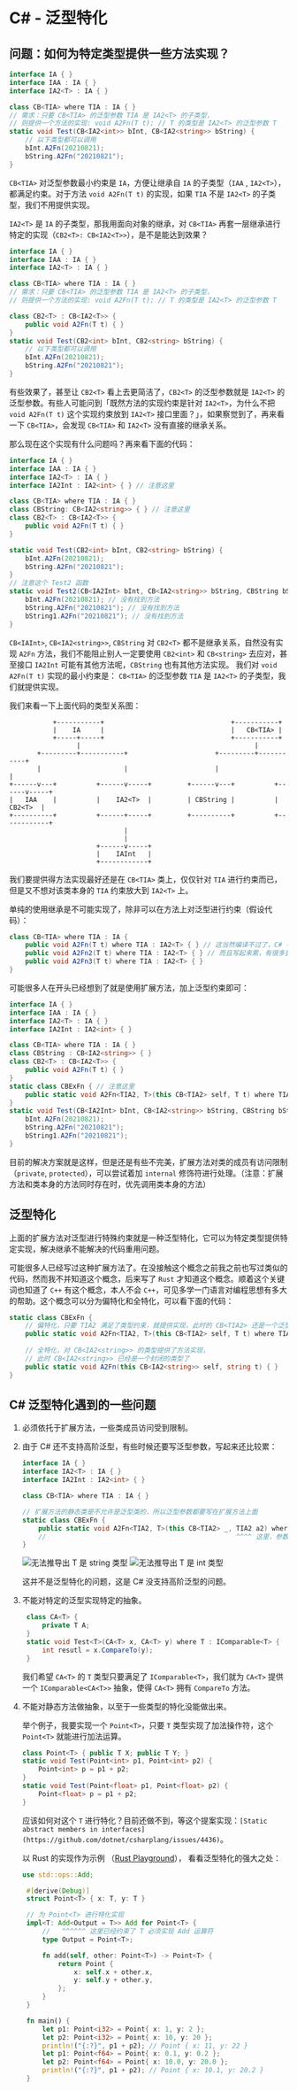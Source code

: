 # C# - 泛型特化
## 问题：如何为特定类型提供一些方法实现？

``` csharp
interface IA { }
interface IAA : IA { }
interface IA2<T> : IA { }

class CB<TIA> where TIA : IA { }
// 需求：只要 CB<TIA> 的泛型参数 TIA 是 IA2<T> 的子类型，
// 则提供一个方法的实现: void A2Fn(T t); // T 的类型是 IA2<T> 的泛型参数 T
static void Test(CB<IA2<int>> bInt, CB<IA2<string>> bString) {
    // 以下类型都可以调用
    bInt.A2Fn(20210821);
    bString.A2Fn("20210821");
}
```
`CB<TIA>` 对泛型参数最小约束是 `IA`，方便让继承自 `IA` 的子类型（`IAA` , `IA2<T>`），都满足约束。对于方法 `void A2Fn(T t)` 的实现，如果 `TIA` 不是 `IA2<T>` 的子类型，我们不用提供实现。

`IA2<T>` 是 `IA` 的子类型，那我用面向对象的继承，对 `CB<TIA>` 再套一层继承进行特定的实现（`CB2<T>: CB<IA2<T>>`），是不是能达到效果？

``` csharp
interface IA { }
interface IAA : IA { }
interface IA2<T> : IA { }

class CB<TIA> where TIA : IA { }
// 需求：只要 CB<TIA> 的泛型参数 TIA 是 IA2<T> 的子类型，
// 则提供一个方法的实现: void A2Fn(T t); // T 的类型是 IA2<T> 的泛型参数 T

class CB2<T> : CB<IA2<T>> {
    public void A2Fn(T t) { }
}
static void Test(CB2<int> bInt, CB2<string> bString) {
    // 以下类型都可以调用
    bInt.A2Fn(20210821);
    bString.A2Fn("20210821");
}
```
有些效果了，甚至让 `CB2<T>` 看上去更简洁了，`CB2<T>` 的泛型参数就是 `IA2<T>` 的泛型参数。有些人可能问到「既然方法的实现约束是针对 `IA2<T>`，为什么不把 `void A2Fn(T t)` 这个实现约束放到 `IA2<T>` 接口里面？」，如果察觉到了，再来看一下 `CB<TIA>`，会发现 `CB<TIA>` 和 `IA2<T>` 没有直接的继承关系。

那么现在这个实现有什么问题吗？再来看下面的代码：

```csharp
interface IA { }
interface IAA : IA { }
interface IA2<T> : IA { }
interface IA2Int : IA2<int> { } // 注意这里

class CB<TIA> where TIA : IA { }
class CBString: CB<IA2<string>> { } // 注意这里
class CB2<T> : CB<IA2<T>> {
    public void A2Fn(T t) { }
}

static void Test(CB2<int> bInt, CB2<string> bString) {
    bInt.A2Fn(20210821);
    bString.A2Fn("20210821");
}
// 注意这个 Test2 函数 
static void Test2(CB<IA2Int> bInt, CB<IA2<string>> bString, CBString bString1) {
    bInt.A2Fn(20210821); // 没有找到方法
    bString.A2Fn("20210821"); // 没有找到方法
    bString1.A2Fn("20210821"); // 没有找到方法
}
```
`CB<IAInt>`, `CB<IA2<string>>`, `CBString` 对 `CB2<T>` 都不是继承关系，自然没有实现 `A2Fn` 方法，我们不能阻止别人一定要使用 `CB2<int>` 和 `CB<string>` 去应对，甚至接口 `IA2Int` 可能有其他方法呢，`CBString` 也有其他方法实现。
我们对 `void A2Fn(T t)` 实现的最小约束是： `CB<TIA>` 的泛型参数 `TIA` 是 `IA2<T>` 的子类型，我们就提供实现。

我们来看一下上面代码的类型关系图：

``` 
           +-----------+                                +-----------+
           |    IA     |                                |   CB<TIA> |
           +-----+-----+                                +-----------+
                 |                                            |
       +---------+-----------+                      +---------+-----------+
       |                     |                      |                     |
+------v---+          +------v-----+         +------v---+          +------v-----+
|   IAA    |          |    IA2<T>  |         | CBString |          |    CB2<T>  |
+----------+          +------+-----+         +----------+          +------------+
                             |
                             |
                      +------v-----+
                      |    IAInt   |
                      +------------+
```
我们要提供得方法实现最好还是在 `CB<TIA>` 类上，仅仅针对 `TIA` 进行约束而已，但是又不想对该类本身的 `TIA` 约束放大到 `IA2<T>` 上。

单纯的使用继承是不可能实现了，除非可以在方法上对泛型进行约束（假设代码）：

``` csharp
class CB<TIA> where TIA : IA { 
    public void A2Fn(T t) where TIA : IA2<T> { } // 这当然编译不过了，C# 不支持
    public void A2Fn2(T t) where TIA : IA2<T> { } // 而且写起来累，有很多重复的代码
    public void A2Fn3(T t) where TIA : IA2<T> { }
}
```
可能很多人在开头已经想到了就是使用扩展方法，加上泛型约束即可：

``` csharp
interface IA { }
interface IAA : IA { }
interface IA2<T> : IA { }
interface IA2Int : IA2<int> { }

class CB<TIA> where TIA : IA { }
class CBString : CB<IA2<string>> { }
class CB2<T> : CB<IA2<T>> {
    public void A2Fn(T t) { }
}
static class CBExFn { // 注意这里
    public static void A2Fn<TIA2, T>(this CB<TIA2> self, T t) where TIA2 : IA2<T> { }
}
static void Test(CB<IA2Int> bInt, CB<IA2<string>> bString, CBString bString1) {
    bInt.A2Fn(20210821);
    bString.A2Fn("20210821");
    bString1.A2Fn("20210821");
}
```
目前的解决方案就是这样，但是还是有些不完美，扩展方法对类的成员有访问限制（`private`, `protected`），可以尝试着加 `internal` 修饰符进行处理。（注意：扩展方法和类本身的方法同时存在时，优先调用类本身的方法）

## 泛型特化
上面的扩展方法对泛型进行特殊约束就是一种泛型特化，它可以为特定类型提供特定实现，解决继承不能解决的代码重用问题。

可能很多人已经写过这种扩展方法了。在没接触这个概念之前我之前也写过类似的代码，然而我不并知道这个概念，后来写了 `Rust` 才知道这个概念。顺着这个关键词也知道了 `C++` 有这个概念，本人不会 `C++`，可见多学一门语言对编程思想有多大的帮助。这个概念可以分为偏特化和全特化，可以看下面的代码：

``` csharp
static class CBExFn {
    // 偏特化，只要 TIA2 满足了类型约束，就提供实现，此时的 CB<TIA2> 还是一个泛型类
    public static void A2Fn<TIA2, T>(this CB<TIA2> self, T t) where TIA2 : IA2<T> { }
    
    // 全特化，对 CB<IA2<string>> 的类型提供了方法实现，
    // 此时 CB<IA2<string>> 已经是一个封闭的类型了
    public static void A2Fn(this CB<IA2<string>> self, string t) { }
}
```

## C# 泛型特化遇到的一些问题
1. 必须依托于扩展方法，一些类成员访问受到限制。
2. 由于 C# 还不支持高阶泛型，有些时候还要写泛型参数，写起来还比较累：

    ``` csharp
    interface IA { }
    interface IA2<T> : IA { }
    interface IA2Int : IA2<int> { }

    class CB<TIA> where TIA : IA { }

    // 扩展方法的静态类是不允许是泛型类的，所以泛型参数都要写在扩展方法上面
    static class CBExFn { 
        public static void A2Fn<TIA2, T>(this CB<TIA2> _, TIA2 a2) where TIA2 : IA2<T> { }
        //                                                ^^^^ 这里，参数变为 TIA2
    }
    ```
    ![无法推导出 T 是 string 类型](./CB_IA2_typeinfer.png)
    ![无法推导出 T 是 int 类型](./CB_IA2Int_typeinfer.png)

    这并不是泛型特化的问题，这是 C# 没支持高阶泛型的问题。
3. 不能对特定的泛型实现特定的抽象。

   ``` csharp
    class CA<T> {
        private T A;
    }
    static void Test<T>(CA<T> x, CA<T> y) where T : IComparable<T> {
        int resutl = x.CompareTo(y);
    }
   ```
   我们希望 `CA<T>` 的 `T` 类型只要满足了 `IComparable<T>`，我们就为 `CA<T>` 提供一个 `IComparable<CA<T>>` 抽象，使得 `CA<T>` 拥有 `CompareTo` 方法。
4. 不能对静态方法做抽象，以至于一些类型的特化没能做出来。
   
   举个例子，我要实现一个  `Point<T>`，只要 `T` 类型实现了加法操作符，这个 `Point<T>` 就能进行加法运算。

    ``` csharp
    class Point<T> { public T X; public T Y; }
    static void Test(Point<int> p1, Point<int> p2) {
        Point<int> p = p1 + p2;
    }
    static void Test(Point<float> p1, Point<float> p2) {
        Point<float> p = p1 + p2;
    }
    ```
   应该如何对这个 `T` 进行特化？目前还做不到，等这个提案实现：`[Static abstract members in interfaces](https://github.com/dotnet/csharplang/issues/4436)`。
   
   以 Rust 的实现作为示例
   （[Rust Playground](https://play.rust-lang.org/?version=stable&mode=debug&edition=2018&gist=175473360a7d9e60c843999e7193c634)），
   看看泛型特化的强大之处：
   ``` rust
   use std::ops::Add;

    #[derive(Debug)]
    struct Point<T> { x: T, y: T }

    // 为 Point<T> 进行特化实现
    impl<T: Add<Output = T>> Add for Point<T> {
        //   ^^^^^^ 这里已经约束了 T 必须实现 Add 运算符
        type Output = Point<T>;

        fn add(self, other: Point<T>) -> Point<T> {
            return Point {
                x: self.x + other.x,
                y: self.y + other.y,
            };
        }
    }

    fn main() {
        let p1: Point<i32> = Point{ x: 1, y: 2 };
        let p2: Point<i32> = Point{ x: 10, y: 20 };
        println!("{:?}", p1 + p2); // Point { x: 11, y: 22 }
        let p1: Point<f64> = Point{ x: 0.1, y: 0.2 };
        let p2: Point<f64> = Point{ x: 10.0, y: 20.0 };
        println!("{:?}", p1 + p2); // Point { x: 10.1, y: 20.2 }
    }

   ```




